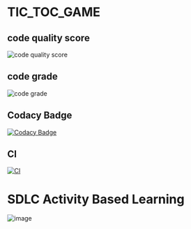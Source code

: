 # TIC_TOC_GAME

## code quality score

![code quality score](https://api.codiga.io/project/29870/score/svg)

## code grade

![code grade](https://api.codiga.io/project/29870/status/svg)

## Codacy Badge

[![Codacy Badge](https://app.codacy.com/project/badge/Grade/c6544e0117394e4e8cfa2e4fe83e9f53)](https://www.codacy.com/gh/charlie-25/M1_game_tic-toc/dashboard?utm_source=github.com&amp;utm_medium=referral&amp;utm_content=charlie-25/M1_game_tic-toc&amp;utm_campaign=Badge_Grade)

## CI

[![CI](https://github.com/charlie-25/M1_game_tic-toc/actions/workflows/main.yml/badge.svg)](https://github.com/charlie-25/M1_game_tic-toc/actions/workflows/main.yml)

# SDLC Activity Based Learning

![image](https://user-images.githubusercontent.com/94218113/143090089-6793254c-7422-4c42-aeea-ae2de4a7805d.png)
